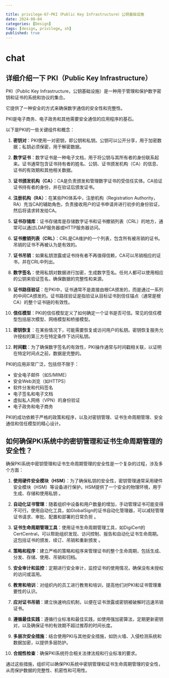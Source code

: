 ```yaml
---

title: privilege-67-PKI（Public Key Infrastructure）公钥基础设施
date: 2024-08-04
categories: [Design]
tags: [design, privilege, sh]
published: true
---
```



# chat

## 详细介绍一下 PKI（Public Key Infrastructure）

PKI（Public Key Infrastructure，公钥基础设施）是一种用于管理和保护数字密钥和证书的系统和协议的集合。

它提供了一种安全的方式来确保数字通信的安全性和完整性。

PKI是电子商务、电子政务和其他需要安全通信的应用程序的基石。

以下是PKI的一些关键组件和概念：

1. **密钥对**：PKI使用一对密钥，即公钥和私钥。公钥可以公开分享，用于加密数据；私钥必须保密，用于解密数据。

2. **数字证书**：数字证书是一种电子文档，用于将公钥与其所有者的身份联系起来。证书通常包含证书持有者的姓名、公钥、证书颁发机构（CA）的信息、证书的有效期和其他相关数据。

3. **证书颁发机构（CA）**：CA是负责颁发和管理数字证书的受信任实体。CA验证证书持有者的身份，并在验证后颁发证书。

4. **注册机构（RA）**：在某些PKI体系中，注册机构（Registration Authority，RA）充当CA的辅助角色，负责接收用户的证书申请并进行初步的身份验证，然后将请求转发给CA。

5. **证书存储库**：证书存储库是存储数字证书和证书撤销列表（CRL）的地方，通常可以通过LDAP服务器或HTTP服务器访问。

6. **证书撤销列表（CRL）**：CRL是CA维护的一个列表，包含所有被吊销的证书。吊销的证书不再被认为是有效的。

7. **证书吊销**：如果私钥泄露或证书持有者不再值得信赖，CA可以吊销相应的证书，并在CRL中列出。

8. **数字签名**：使用私钥对数据进行加密，生成数字签名。任何人都可以使用相应的公钥来验证签名，确保数据的完整性和来源。

9. **证书路径验证**：在PKI中，证书通常不是直接由根CA颁发的，而是通过一系列的中间CA颁发的。证书路径验证是指验证从目标证书到信任锚点（通常是根CA）的整个证书链的有效性。

10. **信任模型**：PKI的信任模型定义了如何确定一个证书是否可信。常见的信任模型包括层次模型、网络模型和桥接模型。

11. **密钥恢复**：在某些情况下，可能需要恢复或访问用户的私钥。密钥恢复服务允许授权的第三方在特定条件下访问私钥。

12. **时间戳**：为了确保数字签名的有效性，PKI操作通常与时间戳相关联，以证明在特定时间点之前，数据是完整的。

PKI的应用非常广泛，包括但不限于：

- 安全电子邮件（如S/MIME）
- 安全Web浏览（如HTTPS）
- 软件分发和代码签名
- 电子签名和电子文档
- 虚拟私人网络（VPN）的身份验证
- 电子政务和电子商务

PKI的成功依赖于严格的政策和程序，以及对密钥管理、证书生命周期管理、安全通信和信任模型的精心设计。



## 如何确保PKI系统中的密钥管理和证书生命周期管理的安全性？

确保PKI系统中密钥管理和证书生命周期管理的安全性是一个复杂的过程，涉及多个方面：

1. **使用硬件安全模块（HSM）**：为了确保私钥的安全性，密钥管理通常采用硬件安全模块（HSM）等设备进行保护。HSM提供了一个安全的物理环境，用于生成、存储和使用私钥 。

2. **自动化证书管理**：随着组织中设备和用户数量的增加，手动管理证书可能变得不可行。使用自动化工具，如GlobalSign的证书自动化管理器，可以减轻管理证书请求、审批、配置和部署的日常负担 。

3. **证书生命周期管理工具**：使用证书生命周期管理工具，如DigiCert的CertCentral，可以帮助组织发现、访问控制、报告和自动化证书生命周期。这包括证书的颁发、续订、吊销和重新颁发 。

4. **策略和程序**：建立严格的策略和程序来管理证书的整个生命周期，包括生成、分发、存储、使用、吊销和归档。

5. **安全审计和监控**：定期进行安全审计，监控证书的使用情况，确保没有未授权的访问或滥用。

6. **教育和培训**：对组织内的员工进行教育和培训，提高他们对PKI和证书管理重要性的认识。

7. **应对证书吊销**：建立快速响应机制，以便在证书泄露或密钥被破解时迅速吊销证书。

8. **遵循最佳实践**：遵循行业标准和最佳实践，如使用强加密算法，定期更新密钥对，以及确保证书的有效期不超过推荐的时间长度。

9. **多层次安全措施**：结合使用PKI与其他安全措施，如防火墙、入侵检测系统和数据加密，以提供多层防护。

10. **合规性检查**：确保PKI系统符合相关法律法规和行业标准的要求。

通过这些措施，组织可以确保PKI系统中密钥管理和证书生命周期管理的安全性，从而保护数据的完整性、机密性和可用性。


